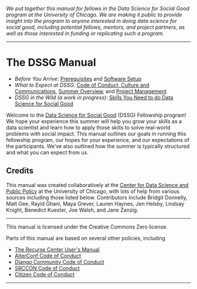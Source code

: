 _We put together this manual for fellows in the Data Science for Social Good program at the University of Chicago. We are making it public to provide insight into the program to anyone interested in doing data science for social good, including potential fellows, mentors, and project partners, as well as those interested in funding or replicating such a program._
________________
# The DSSG Manual
- *Before You Arrive*: [Prerequisites](prerequisites/) and [Software Setup](tech-tutorials/software-setup/)
- *What to Expect at DSSG*: [Code of Conduct, Culture and Communications](conduct-culture-and-communications/), [Summer Overview](summer-overview/), and [Project Management](project-management/)
- *DSSG in the Wild (a work in progress)*: [Skills You Need to do Data Science for Social Good](skills-you-need/)

Welcome to the [Data Science for Social Good](http://dssg.uchicago.edu) (DSSG) Fellowship program! We hope your experience this summer will help you grow your skills as a data scientist and learn how to apply those skills to solve real-world problems with social impact. This manual outlines our goals in running this fellowship program, our hopes for your experience, and our expectations of the participants. We’ve also outlined how the summer is typically structured and what you can expect from us.

## Credits
This manual was created collaboratively at the [Center for Data Science and Public Policy](http://dsapp.uchicago.edu) at the University of Chicago, with lots of help from various sources including those listed below. Contributors include Bridgit Donnelly, Matt Gee, Rayid Ghani, Maya Grever, Lauren Haynes, Jen Helsby, Lindsay Knight, Benedict Kuester, Joe Walsh, and Jane Zanzig.

________________________
This manual is licensed under the Creative Commons Zero license.

Parts of this manual are based on several other policies, including
- [The Recurse Center User's Manual](https://www.recurse.com/manual)
- [AlterConf Code of Conduct](http://www.alterconf.com/code-of-conduct)
- [Django Community Code of Conduct](https://www.djangoproject.com/conduct/)
- [SRCCON Code of Conduct](http://srccon.org/conduct/)
- [Citizen Code of Conduct](http://citizencodeofconduct.org/)

________________________

